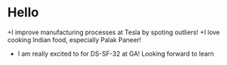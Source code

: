 # Hello
+I improve manufacturing processes at Tesla by spoting outliers!
+I love cooking Indian food, especially Palak Paneer!
+ I am really excited to for DS-SF-32 at GA! Looking forward to learn
